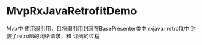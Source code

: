 # MvpRxJavaRetrofitDemo

Mvp中 使用弱引用，且将弱引用封装在BasePresenter类中
rxjava+retrofit中 封装了retrofit的网络请求，和 订阅的过程

